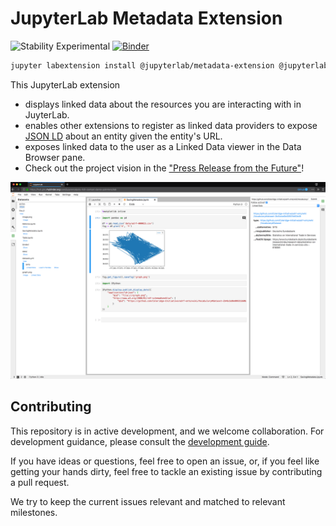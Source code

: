 # JupyterLab Metadata Extension

![Stability Experimental][badge-stability]
[![Binder][badge-binder]][binder]

```bash
jupyter labextension install @jupyterlab/metadata-extension @jupyterlab/dataregistry-extension
```

This JupyterLab extension

-   displays linked data about the resources you are interacting with in JuyterLab.
-   enables other extensions to register as linked data providers to expose [JSON LD][json-ld] about an entity given the entity's URL.
-   exposes linked data to the user as a Linked Data viewer in the Data Browser pane.
-   Check out the project vision in the ["Press Release from the Future"](./press_release.md)!

![](./docs/img/screenshot.png)

## Contributing

This repository is in active development, and we welcome collaboration. For development guidance, please consult the [development guide](./docs/development.md).

If you have ideas or questions, feel free to open an issue, or, if you feel like getting your hands dirty, feel free to tackle an existing issue by contributing a pull request.

We try to keep the current issues relevant and matched to relevant milestones.

<!-- links -->

[badge-stability]: https://img.shields.io/badge/stability-experimental-red.svg
[badge-binder]: https://mybinder.org/badge_logo.svg
[binder]: https://mybinder.org/v2/gh/jupyterlab/jupyterlab-metadata-service/master?urlpath=lab
[json-ld]: https://json-ld.org/

<!-- /.links -->
